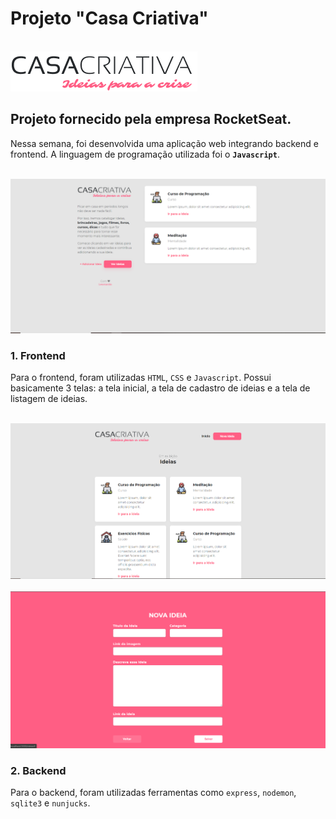 # Projeto "Casa Criativa"

<br>
<img src="/public/logo.png">

## Projeto fornecido pela empresa RocketSeat.

Nessa semana, foi desenvolvida uma aplicação web integrando backend e frontend. A linguagem de programação utilizada foi o **`Javascript`**.

<br>
<img src="/uploads/foto2.png">
<br>

### 1. Frontend

Para o frontend, foram utilizadas `HTML`, `CSS` e `Javascript`. Possui basicamente 3 telas: a tela inicial, a tela de cadastro de ideias e a tela de listagem de ideias.

<br>
<img src="/uploads/foto1.png">
<br>
<br>
<img src="/uploads/foto3.png">
<br>

### 2. Backend

Para o backend, foram utilizadas ferramentas como `express`, `nodemon`, `sqlite3` e `nunjucks`.

